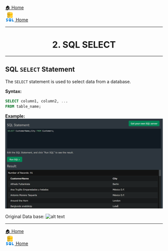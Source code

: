 [🏠 Home](../../../README.md) <br/>
<a href="../SQL.md">
	<img src="../imgs/sql.png" height="30px"/> Home
</a>

<hr/>

<h1 style="text-align: center">2. SQL SELECT</h1>


<hr/>


## SQL `SELECT` Statement

The `SELECT` statement is used to select data from a database.

**Syntax:**

```sql
SELECT column1, column2, ...
FROM table_name;
```

**Example:**
![alt text](../imgs/select-exp.png)

Original Data base:
![alt text](image.png)
<hr/>

[🏠 Home](../../../README.md) <br/>
<a href="../SQL.md">
	<img src="../imgs/sql.png" height="30px"/> Home
</a>

